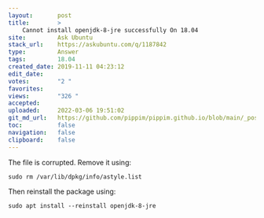 ```yaml
---
layout:       post
title:        >
    Cannot install openjdk-8-jre successfully On 18.04
site:         Ask Ubuntu
stack_url:    https://askubuntu.com/q/1187842
type:         Answer
tags:         18.04
created_date: 2019-11-11 04:23:12
edit_date:    
votes:        "2 "
favorites:    
views:        "326 "
accepted:     
uploaded:     2022-03-06 19:51:02
git_md_url:   https://github.com/pippim/pippim.github.io/blob/main/_posts/2019/2019-11-11-Cannot-install-openjdk-8-jre-successfully-On-18.04.md
toc:          false
navigation:   false
clipboard:    false
---
```


The file is corrupted. Remove it using:

``` 
sudo rm /var/lib/dpkg/info/astyle.list
```

Then reinstall the package using:

``` 
sudo apt install --reinstall openjdk-8-jre
```
